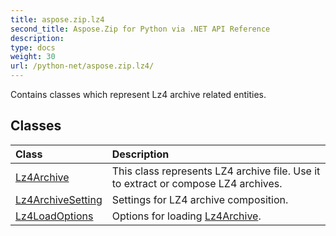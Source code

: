 ```yaml
---
title: aspose.zip.lz4
second_title: Aspose.Zip for Python via .NET API Reference
description: 
type: docs
weight: 30
url: /python-net/aspose.zip.lz4/
---
```



Contains classes which represent Lz4 archive related entities.

## Classes
| Class | Description |
| :- | :- |
|[Lz4Archive](/zip/python-net/aspose.zip.lz4/lz4archive/)|This class represents LZ4 archive file. Use it to extract or compose LZ4 archives.|
|[Lz4ArchiveSetting](/zip/python-net/aspose.zip.lz4/lz4archivesetting/)|Settings for LZ4 archive composition.|
|[Lz4LoadOptions](/zip/python-net/aspose.zip.lz4/lz4loadoptions/)|Options for loading [Lz4Archive](/zip/python-net/aspose.zip.lz4/lz4archive/).|
